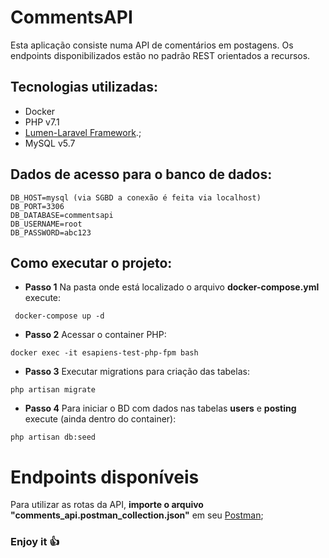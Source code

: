 # CommentsAPI

Esta aplicação consiste numa API de comentários em postagens. Os endpoints disponibilizados estão no padrão REST orientados a recursos.

## Tecnologias utilizadas:
* Docker
* PHP v7.1
* [Lumen-Laravel Framework](https://lumen.laravel.com).;
* MySQL v5.7

## Dados de acesso para o banco de dados:
```
DB_HOST=mysql (via SGBD a conexão é feita via localhost)
DB_PORT=3306
DB_DATABASE=commentsapi
DB_USERNAME=root
DB_PASSWORD=abc123
```

## Como executar o projeto:
* **Passo 1**
Na pasta onde está localizado o arquivo **docker-compose.yml** execute:
```
 docker-compose up -d
```

* **Passo 2**
Acessar o container PHP:
```
docker exec -it esapiens-test-php-fpm bash
```

* **Passo 3**
Executar migrations para criação das tabelas:
```
php artisan migrate
```

* **Passo 4**
Para iniciar o BD com dados nas tabelas  **users** e **posting** execute (ainda dentro do container):
```
php artisan db:seed
```

# Endpoints disponíveis

Para utilizar as rotas da API, **importe o arquivo "comments_api.postman_collection.json"** em seu [Postman](https://www.getpostman.com/);

### Enjoy it :+1:

